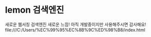 # lemon 검색엔진
새로운 웹서칭 검색엔진 새로운 느낌! 아직 개발중이지만 사용해주시면 감사해요!
file:///C:/Users/%EC%99%95%EC%8B%9C%ED%98%B8/index.html
